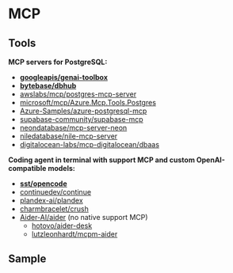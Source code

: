 # MCP

## Tools

**MCP servers for PostgreSQL:**

- **[googleapis/genai-toolbox](https://github.com/googleapis/genai-toolbox)**
- **[bytebase/dbhub](https://github.com/bytebase/dbhub)**
- [awslabs/mcp/postgres-mcp-server](https://github.com/awslabs/mcp/tree/main/src/postgres-mcp-server)
- [microsoft/mcp/Azure.Mcp.Tools.Postgres](https://github.com/microsoft/mcp/tree/main/tools/Azure.Mcp.Tools.Postgres/src)
- [Azure-Samples/azure-postgresql-mcp](https://github.com/Azure-Samples/azure-postgresql-mcp)
- [supabase-community/supabase-mcp](https://github.com/supabase-community/supabase-mcp)
- [neondatabase/mcp-server-neon](https://github.com/neondatabase/mcp-server-neon)
- [niledatabase/nile-mcp-server](https://github.com/niledatabase/nile-mcp-server)
- [digitalocean-labs/mcp-digitalocean/dbaas](https://github.com/digitalocean-labs/mcp-digitalocean/blob/main/internal/dbaas/README.md)

**Coding agent in terminal with support MCP and custom OpenAI-compatible models:**

- **[sst/opencode](https://github.com/sst/opencode)**
- [continuedev/continue](https://github.com/continuedev/continue)
- [plandex-ai/plandex](https://github.com/plandex-ai/plandex)
- [charmbracelet/crush](https://github.com/charmbracelet/crush)
- [Aider-AI/aider](https://github.com/Aider-AI/aider) (no native support MCP)
    - [hotovo/aider-desk](https://github.com/hotovo/aider-desk)
    - [lutzleonhardt/mcpm-aider](https://github.com/lutzleonhardt/mcpm-aider)

## Sample



